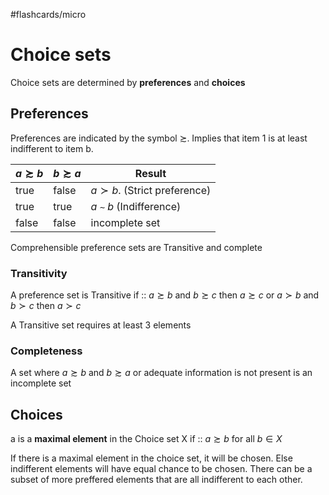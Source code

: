 #flashcards/micro 
# Choice sets 
Choice sets are determined by **preferences** and **choices**

## Preferences 
Preferences are indicated by the symbol $\succsim$. Implies that item 1 is at least indifferent to item b.

|$a\succsim b$|$b\succsim a$|Result|
|---|---|---|
|true|false|$a\succ b$. (Strict preference)|
|true|true|$a\  \mathtt{\sim} \ b$  (Indifference)|
|false|false|incomplete set|

Comprehensible preference sets are Transitive and complete

### Transitivity
A preference set is Transitive if :: $a\succsim b$ and $b\succsim c$ then $a\succsim c$ or $a\succ b$ and $b\succ c$ then $a\succ c$
<!--SR:!2022-10-14,2,248-->

A Transitive set requires at least 3 elements

### Completeness
A set where $a\succsim b$ and $b\succsim a$ or adequate information is not present is an incomplete set

## Choices
a is a **maximal element** in the Choice set X if :: $a\succsim b$ for all $b \in X$
<!--SR:!2022-10-14,2,230-->

If there is a maximal element in the choice set, it will be chosen. Else indifferent elements will have equal chance to be chosen. There can be a subset of more preffered elements that are all indifferent to each other.